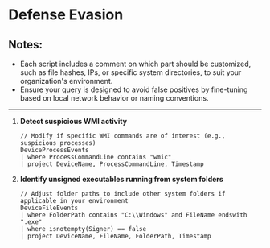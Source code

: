 # Defense Evasion

## Notes:
- Each script includes a comment on which part should be customized, such as file hashes, IPs, or specific system directories, to suit your organization's environment.
- Ensure your query is designed to avoid false positives by fine-tuning based on local network behavior or naming conventions.

---

1. **Detect suspicious WMI activity**
   ```kql
   // Modify if specific WMI commands are of interest (e.g., suspicious processes)
   DeviceProcessEvents
   | where ProcessCommandLine contains "wmic"
   | project DeviceName, ProcessCommandLine, Timestamp
   ```

2. **Identify unsigned executables running from system folders**
   ```kql
   // Adjust folder paths to include other system folders if applicable in your environment
   DeviceFileEvents
   | where FolderPath contains "C:\\Windows" and FileName endswith ".exe"
   | where isnotempty(Signer) == false
   | project DeviceName, FileName, FolderPath, Timestamp
   ```
